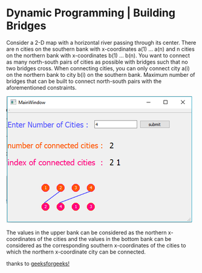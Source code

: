 # Dynamic Programming | Building Bridges

Consider a 2-D map with a horizontal river passing through its center. There are n cities on the southern bank with x-coordinates a(1) … a(n) and n cities on the northern bank with x-coordinates b(1) … b(n). You want to connect as many north-south pairs of cities as possible with bridges such that no two bridges cross. When connecting cities, you can only connect city a(i) on the northern bank to city b(i) on the southern bank. Maximum number of bridges that can be built to connect north-south pairs with the aforementioned constraints.

![sample inputs and output](https://github.com/mohammadshayegh/algorithmDesign-buildingBridges/blob/master/Images/Capture.PNG?raw=true)

The values in the upper bank can be considered as the northern x-coordinates of the cities and the values in the bottom bank can be considered as the corresponding southern x-coordinates of the cities to which the northern x-coordinate city can be connected.



thanks to [geeksforgeeks!](https://www.geeksforgeeks.org/dynamic-programming-building-bridges/)
